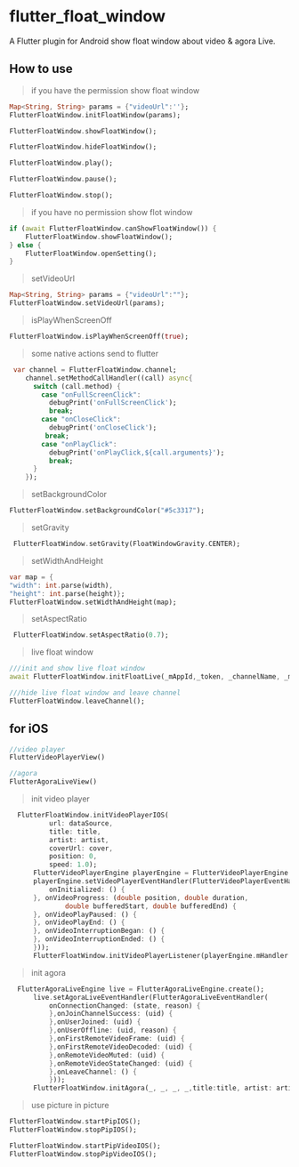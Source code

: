 # flutter_float_window

A Flutter plugin for Android show float window about video & agora Live.

## How to use

> if you have the permission show float window

```dart
Map<String, String> params = {"videoUrl":''};
FlutterFloatWindow.initFloatWindow(params);

FlutterFloatWindow.showFloatWindow();

FlutterFloatWindow.hideFloatWindow();

FlutterFloatWindow.play();

FlutterFloatWindow.pause();

FlutterFloatWindow.stop();

```

> if you have no permission show flot window

```dart
if (await FlutterFloatWindow.canShowFloatWindow()) {
    FlutterFloatWindow.showFloatWindow();
} else {
    FlutterFloatWindow.openSetting();
}
```

> setVideoUrl

```dart
Map<String, String> params = {"videoUrl":""};
FlutterFloatWindow.setVideoUrl(params);
```

> isPlayWhenScreenOff

```dart
FlutterFloatWindow.isPlayWhenScreenOff(true);

```

> some native actions send to flutter

```dart
 var channel = FlutterFloatWindow.channel;
    channel.setMethodCallHandler((call) async{
      switch (call.method) {
        case "onFullScreenClick":
          debugPrint('onFullScreenClick');
          break;
        case "onCloseClick":
          debugPrint('onCloseClick');
         break;
        case "onPlayClick":
          debugPrint('onPlayClick,${call.arguments}');
          break;
      }
    });

```

> setBackgroundColor

```dart
FlutterFloatWindow.setBackgroundColor("#5c3317");
```

> setGravity

```dart
 FlutterFloatWindow.setGravity(FloatWindowGravity.CENTER);
```
> setWidthAndHeight
```dart
var map = {
"width": int.parse(width),
"height": int.parse(height)};
FlutterFloatWindow.setWidthAndHeight(map);
```
> setAspectRatio
```dart
 FlutterFloatWindow.setAspectRatio(0.7);
```
> live float window
```dart
///init and show live float window
await FlutterFloatWindow.initFloatLive(_mAppId,_token, _channelName, _mOptionalUid);

///hide live float window and leave channel
FlutterFloatWindow.leaveChannel();
```
## for iOS

```dart
//video player
FlutterVideoPlayerView()

//agora
FlutterAgoraLiveView()
```
> init video player
```dart
  FlutterFloatWindow.initVideoPlayerIOS(
          url: dataSource,
          title: title,
          artist: artist,
          coverUrl: cover,
          position: 0,
          speed: 1.0);
      FlutterVideoPlayerEngine playerEngine = FlutterVideoPlayerEngine.create();
      playerEngine.setVideoPlayerEventHandler(FlutterVideoPlayerEventHandler(
          onInitialized: () {
      }, onVideoProgress: (double position, double duration,
              double bufferedStart, double bufferedEnd) {
      }, onVideoPlayPaused: () {
      }, onVideoPlayEnd: () {
      }, onVideoInterruptionBegan: () {
      }, onVideoInterruptionEnded: () {
      }));
      FlutterFloatWindow.initVideoPlayerListener(playerEngine.mHandler!);
```
> init agora
```dart
  FlutterAgoraLiveEngine live = FlutterAgoraLiveEngine.create();
      live.setAgoraLiveEventHandler(FlutterAgoraLiveEventHandler(
          onConnectionChanged: (state, reason) {
          },onJoinChannelSuccess: (uid) {
          },onUserJoined: (uid) {
          },onUserOffline: (uid, reason) {
          },onFirstRemoteVideoFrame: (uid) { 
          },onFirstRemoteVideoDecoded: (uid) {
          },onRemoteVideoMuted: (uid) {
          },onRemoteVideoStateChanged: (uid) {
          },onLeaveChannel: () {
          }));
      FlutterFloatWindow.initAgora(_, _, _, _,title:title, artist: artist, coverUrl:cover);
```
> use picture in picture

```dart
FlutterFloatWindow.startPipIOS();
FlutterFloatWindow.stopPipIOS();

FlutterFloatWindow.startPipVideoIOS();
FlutterFloatWindow.stopPipVideoIOS();
```